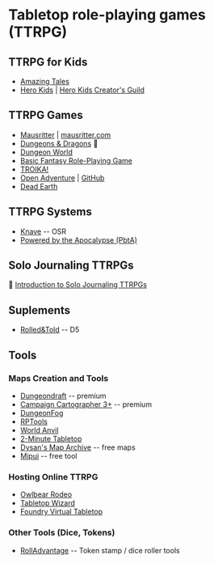 # Tabletop role-playing games (TTRPG)

## TTRPG for Kids

- [Amazing Tales](https://amazing-tales.net/)
- [Hero Kids](http://herokidsrpg.blogspot.com/p/hero-kids-overview.html) | [Hero Kids Creator's Guild](https://www.drivethrurpg.com/cc/24/Hero-Kids)

## TTRPG Games

- [Mausritter](https://losing-games.itch.io/mausritter) | [mausritter.com](https://mausritter.com)
- [Dungeons & Dragons](digital-and-analog-game-docs/ttrpg-games/dungeons-dragons-notes.md) :notebook_with_decorative_cover:
- [Dungeon World](https://dungeon-world.com/)
- [Basic Fantasy Role-Playing Game](https://www.basicfantasy.org/)
- [TROIKA!](https://www.troikarpg.com/)
- [Open Adventure](https://aelira.com/openadventure/) | [GitHub](https://github.com/openadventure/Open-Adventure)
- [Dead Earth](https://mixedsignals.ml/games/blog/blog_dead-earth)

## TTRPG Systems

- [Knave](https://questingbeast.itch.io/knave) -- OSR
- [Powered by the Apocalypse (PbtA)](http://apocalypse-world.com/)

## Solo Journaling TTRPGs

:link: [Introduction to Solo Journaling TTRPGs](https://www.ehimeajet.com/vampires-witches-skeletons-mesoamerican-gods-and-a-big-bloody-castle-an-introduction-to-solo-journaling-ttrpgs/)

## Suplements

- [Rolled&Told](https://www.rolledandtold.com/) -- D5

## Tools

### Maps Creation and Tools

- [Dungeondraft](https://dungeondraft.net/) -- premium
- [Campaign Cartographer 3+](https://www.profantasy.com/products/cc3.asp) -- premium
- [DungeonFog](https://www.dungeonfog.com/)
- [RPTools](https://www.rptools.net/)
- [World Anvil](https://www.worldanvil.com/)
- [2-Minute Tabletop](https://2minutetabletop.com/)
- [Dysan's Map Archive](https://dysonlogos.blog/maps/) -- free maps
- [Mipui](https://github.com/amishne/mipui) -- free tool

### Hosting Online TTRPG

- [Owlbear Rodeo](https://www.owlbear.rodeo/)
- [Tabletop Wizard](https://www.rpgtablefinder.com/)
- [Foundry Virtual Tabletop](https://foundryvtt.com/)

### Other Tools (Dice, Tokens)

- [RollAdvantage](http://rolladvantage.com/) -- Token stamp / dice roller tools

